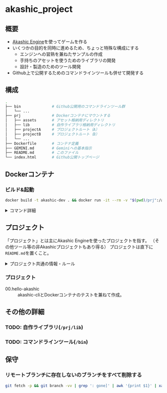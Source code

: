 akashic_project
===============

概要
----

- [Akashic Engine](https://akashic-games.github.io/)を使ってゲームを作る
- いくつかの目的を同時に進めるため、ちょっと特殊な構成にする
  - エンジンへの習熟を兼ねたサンプルの作成
  - 手持ちのアセットを使うためのライブラリの開発
  - 設計・製造のためのツール開発
- Github上で公開するためのコマンドラインツールも併せて開発する

構成
----

```sh
.
├── bin              # Github公開用のコマンドラインツール群
│   └── ...
├── prj              # Dockerコンテナにマウントする
│   ├── assets       # アセット格納用ディレクトリ
│   ├── lib          # 自作ライブラリ格納用ディレクトリ
│   ├── projectA     # プロジェクトルート（A）
│   ├── projectB     # プロジェクトルート（B）
│   └── ...
├── Dockerfile       # コンテナ定義
├── GEMINI.md        # Geminiへの基本指示
├── README.md        # このファイル
└── index.html       # Github公開トップページ
```

Dockerコンテナ
--------------

### ビルド&起動
```sh
docker build -t akashic-dev . && docker run -it --rm -v "$(pwd)/prj":/akashic/prj -p 3300:3300 -p 3000:3000 akashic-dev
```

<details>
<summary>コマンド詳細</summary>

### ビルド
```sh
docker build -t akashic-dev .
```
### 起動
```sh
docker run -it --rm -v "$(pwd)/prj":/akashic/prj -p 3300:3300 -p 3000:3000 akashic-dev
```
### ログの表示
```sh
docker logs -f $(docker ps | grep akashic-dev | gawk '{print $1}')
```
### 不要なリソースの削除
```sh
docker system prune -f
```
</details>


プロジェクト
------------

「プロジェクト」とは主にAkashic Engineを使ったプロジェクトを指す。
（その他ツール等の非Akashicプロジェクトもあり得る）
プロジェクトは直下に`README.md`を置くこと。

<details>
<summary>プロジェクト共通の情報・ルール</summary>

### 共通の情報

#### 新規プロジェクトの作成

コンテナの`WORKDIR`直下(`/akashic/prj`)で以下のコマンドを実行する。
（プロジェクト名は`${PRJ_NAME}`とする）
```sh
PRJ_NAME=PRJ_NAME
mkdir -p /akashic/prj/${PRJ_NAME}
cd /akashic/prj/${PRJ_NAME}
akashic init -t typescript
```
#### プロジェクトの実行
```sh
# プロジェクトディレクトリで実行する
akashic sandbox
```
</details>



### プロジェクト

<dl>
<dt>00.hello-akashic</dt>
<dd>akashic-cliとDockerコンテナのテストを兼ねて作成。</dd>
</dl>


その他の詳細
----------

### TODO: 自作ライブラリ(`/prj/lib`)
### TODO: コマンドラインツール(`/bin`)


保守
----

### リモートブランチに存在しないのブランチをすべて削除する

```sh
git fetch -p && git branch -vv | grep ': gone]' | awk '{print $1}' | xargs git branch -D
```
